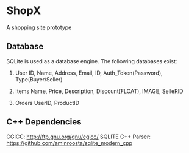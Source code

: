 # ShopX

A shopping site prototype

## Database

SQLite is used as a database engine.
The following databases exist:

1. User
   ID, Name, Address, Email, ID, Auth_Token(Password), Type(Buyer/Seller)

2. Items
    Name, Price, Description, Discount(FLOAT), IMAGE, SelleRID

3. Orders
    UserID, ProductID

## C++ Dependencies

CGICC: http://ftp.gnu.org/gnu/cgicc/
SQLITE C++ Parser: https://github.com/aminroosta/sqlite_modern_cpp
